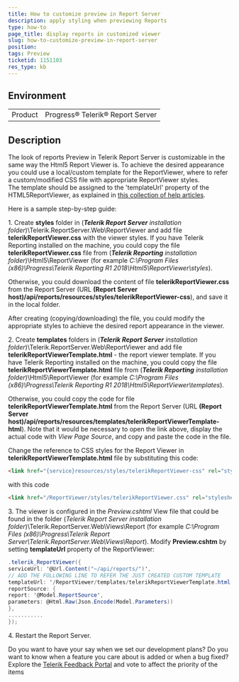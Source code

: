 ```yaml
---
title: How to customize preview in Report Server
description: apply styling when previewing Reports
type: how-to
page_title: display reports in customized viewer
slug: how-to-customize-preview-in-report-server
position: 
tags: Preview
ticketid: 1151103
res_type: kb
---
```


## Environment
<table>
	<tr>
		<td>Product</td>
		<td>Progress® Telerik® Report Server</td>
	</tr>
</table>


## Description
The look of reports Preview in Telerik Report Server is customizable in the same way the Html5 Report Viewer is.
To achieve the desired appearance you could use a local/custom template for the ReportViewer, where to refer a custom/modified CSS file with appropriate ReportViewer styles.  
The template should be assigned to the 'templateUrl' property of the HTML5ReportViewer, as explained in [this collection of help articles](https://docs.telerik.com/reporting/html5-report-viewer-styling-and-appearance).
  
Here is a sample step-by-step guide:  
  
1\. Create **styles** folder in (_**Telerik Report Server** installation folder_)\\Telerik.ReportServer.Web\\ReportViewer and add file **telerikReportViewer.css** with the viewer styles.
If you have Telerik Reporting installed on the machine, you could copy the file **telerikReportViewer.css** file from (_**Telerik Reporting** installation folder_)\Html5\ReportViewer (for example *C:\Program Files (x86)\Progress\Telerik Reporting R1 2018\Html5\ReportViewer\styles*).

Otherwise, you could download the content of file **telerikReportViewer.css** from the Report Server (URL **(Report Server host)/api/reports/resources/styles/telerikReportViewer-css**), and save it in the local folder.

After creating (copying/downloading) the file, you could modify the appropriate styles to achieve the desired report appearance in the viewer.

2\. Create **templates** folders in (_**Telerik Report Server** installation folder_)\\Telerik.ReportServer.Web\\ReportViewer and add file **telerikReportViewerTemplate.html** - the report viewer template.
If you have Telerik Reporting installed on the machine, you could copy the file **telerikReportViewerTemplate.html** file from (_**Telerik Reporting** installation folder_)\Html5\ReportViewer (for example *C:\Program Files (x86)\Progress\Telerik Reporting R1 2018\Html5\ReportViewer\templates*).

Otherwise, you could copy the code for file **telerikReportViewerTemplate.html** from the Report Server (URL **(Report Server host)/api/reports/resources/templates/telerikReportViewerTemplate-html**). Note that it would be necessary to open the link above, display the actual code with *View Page Source*, and copy and paste the code in the file.

Change the reference to CSS styles for the Report Viewer in **telerikReportViewerTemplate.html** file by substituting this code:
```HTML
<link href="{service}resources/styles/telerikReportViewer-css" rel="stylesheet" />
```
with this code
```HTML
<link href="/ReportViewer/styles/telerikReportViewer.css" rel="stylesheet" />
```

3\. The viewer is configured in the _Preview.cshtml_ View file that could be found in the folder (_Telerik Report Server installation folder_)\\Telerik.ReportServer.Web\\Views\\Report (for example _C:\\Program Files (x86)\\Progress\\Telerik Report Server\\Telerik.ReportServer.Web\\Views\\Report_). Modify **Preview.cshtm** by setting **templateUrl** property of the ReportViewer:
```C#
.telerik_ReportViewer({
serviceUrl: '@Url.Content("~/api/reports/")',
// ADD THE FOLLOWING LINE TO REFER THE JUST CREATED CUSTOM TEMPLATE
templateUrl: '/ReportViewer/templates/telerikReportViewerTemplate.html',
reportSource: {
report: '@Model.ReportSource',
parameters: @Html.Raw(Json.Encode(Model.Parameters))
},
...........
});
```
4\. Restart the Report Server.
  

Do you want to have your say when we set our development plans?
Do you want to know when a feature you care about is added or when a bug fixed?
Explore the [Telerik Feedback Portal](http://www.telerik.com/support/feedback)
and vote to affect the priority of the items
